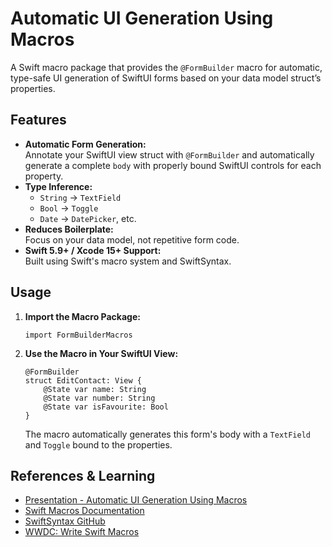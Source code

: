 # Automatic UI Generation Using Macros

A Swift macro package that provides the `@FormBuilder` macro for automatic, type-safe UI generation of SwiftUI forms based on your data model struct’s properties.



## Features

- **Automatic Form Generation:**  
  Annotate your SwiftUI view struct with `@FormBuilder` and automatically generate a complete `body` with properly bound SwiftUI controls for each property.
- **Type Inference:**  
  - `String` → `TextField`
  - `Bool` → `Toggle`
  - `Date` → `DatePicker`, etc.
- **Reduces Boilerplate:**  
  Focus on your data model, not repetitive form code.
- **Swift 5.9+ / Xcode 15+ Support:**  
  Built using Swift's macro system and SwiftSyntax.



## Usage

1. **Import the Macro Package:**

    ```
    import FormBuilderMacros
    ```

2. **Use the Macro in Your SwiftUI View:**

    ```
    @FormBuilder
    struct EditContact: View {
        @State var name: String
        @State var number: String
        @State var isFavourite: Bool
    }
    ```

    The macro automatically generates this form's body with a `TextField` and `Toggle` bound to the properties.



## References & Learning

- [Presentation - Automatic UI Generation Using Macros](https://gamma.app/docs/Automatic-UI-Generation-Using-Macros-7w6vbdl08leti3m)
- [Swift Macros Documentation](https://docs.swift.org/swift-book/documentation/the-swift-programming-language/macros/)
- [SwiftSyntax GitHub](https://github.com/apple/swift-syntax)
- [WWDC: Write Swift Macros](https://developer.apple.com/videos/play/wwdc2023/10166/)

